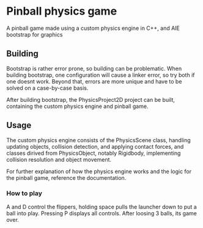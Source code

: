 # Pinball physics game
A pinball game made using a custom physics engine in C++, and AIE bootstrap for graphics

## Building
Bootstrap is rather error prone, so building can be problematic. When building bootstrap, one configuration will cause a linker error, so try both if one doesnt work. Beyond that, errors are more unique and have to be solved on a case-by-case basis.

After building bootstrap, the PhysicsProject2D project can be built, containing the custom physics engine and pinball game.

## Usage
The custom physics engine consists of the PhysicsScene class, handling updating objects, collision detection, and applying contact forces, and classes dirived from PhysicsObject, notably Rigidbody, implementing collision resolution and object movement.

For further explanation of how the physics engine works and the logic for the pinball game, reference the documentation.

### How to play
A and D control the flippers, holding space pulls the launcher down to put a ball into play. Pressing P displays all controls.
After loosing 3 balls, its game over.
